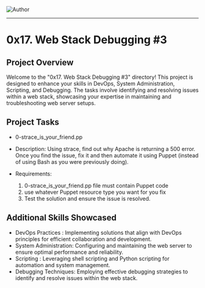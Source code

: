 ![Author](https://img.shields.io/badge/Author-Azuka%20Uteh-blue.svg)

---

# 0x17. Web Stack Debugging #3

## Project Overview

Welcome to the "0x17. Web Stack Debugging #3" directory! This project is designed to enhance your skills in DevOps, System Administration, Scripting, and Debugging. The tasks involve identifying and resolving issues within a web stack, showcasing your expertise in maintaining and troubleshooting web server setups.

##  Project Tasks

  - 0-strace_is_your_friend.pp


- Description: Using strace, find out why Apache is returning a 500 error. Once you find the issue, fix it and then automate it using Puppet (instead of using Bash as you were previously doing).

- Requirements:
  1. 0-strace_is_your_friend.pp file must contain Puppet code
  2.  use whatever Puppet resource type you want for you fix
  3. Test the solution and ensure the issue is resolved.



## Additional Skills Showcased

- DevOps Practices : Implementing solutions that align with DevOps principles for efficient collaboration and development.
- System Administration: Configuring and maintaining the web server to ensure optimal performance and reliability.
- Scripting : Leveraging shell scripting  and Python scripting  for automation and system management.
- Debugging Techniques: Employing effective debugging strategies to identify and resolve issues within the web stack.
